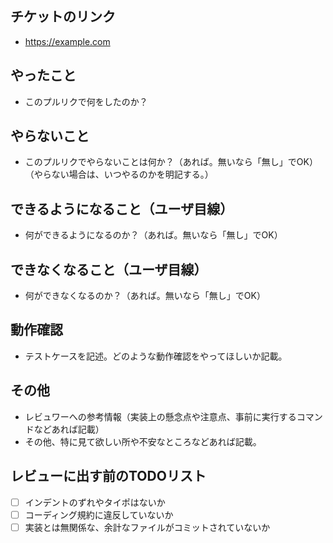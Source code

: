 ## チケットのリンク

* https://example.com

## やったこと

* このプルリクで何をしたのか？

## やらないこと

* このプルリクでやらないことは何か？（あれば。無いなら「無し」でOK）（やらない場合は、いつやるのかを明記する。）

## できるようになること（ユーザ目線）

* 何ができるようになるのか？（あれば。無いなら「無し」でOK）

## できなくなること（ユーザ目線）

* 何ができなくなるのか？（あれば。無いなら「無し」でOK）

## 動作確認

* テストケースを記述。どのような動作確認をやってほしいか記載。

## その他

* レビュワーへの参考情報（実装上の懸念点や注意点、事前に実行するコマンドなどあれば記載）
* その他、特に見て欲しい所や不安なところなどあれば記載。

## レビューに出す前のTODOリスト
- [ ] インデントのずれやタイポはないか
- [ ] コーディング規約に違反していないか
- [ ] 実装とは無関係な、余計なファイルがコミットされていないか
